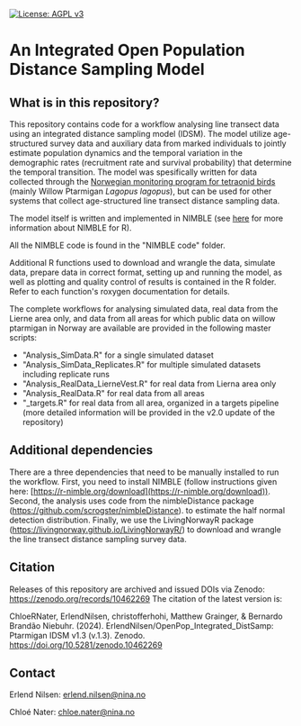 
[![License: AGPL
v3](https://img.shields.io/badge/License-AGPL_v3-blue.svg)](https://www.gnu.org/licenses/agpl-3.0)

# An Integrated Open Population Distance Sampling Model

## What is in this repository?
This repository contains code for a workflow analysing line transect data
using an integrated distance sampling model (IDSM). 
The model utilize age-structured survey data and auxiliary
data from marked individuals to jointly estimate population dynamics and
the temporal variation in the demographic rates (recruitment rate and
survival probability) that determine the temporal transition. The model
was spesifically written for data collected through the [Norwegian
monitoring program for tetraonid
birds](https://honsefugl.nina.no/Innsyn/en) (mainly Willow Ptarmigan
*Lagopus lagopus*), but can be used for other systems that collect
age-structured line transect distance sampling data.

The model itself is written and implemented in NIMBLE 
(see [here](https://r-nimble.org/) for more information about NIMBLE for R). 

All the NIMBLE code is found in the "NIMBLE code" folder. 

Additional R functions used to download and wrangle the data, simulate data, 
prepare data in correct format, setting up and running the model, as well 
as plotting and quality control of results is contained in the R folder. 
Refer to each function's roxygen documentation for details. 

The complete workflows for analysing simulated data, real data from the 
Lierne area only, and data from all areas for which public data on willow
ptarmigan in Norway are available are provided in the following master
scripts: 

- "Analysis_SimData.R" for a single simulated dataset
- "Analysis_SimData_Replicates.R" for multiple simulated datasets including replicate runs
- "Analysis_RealData_LierneVest.R" for real data from Lierna area only
- "Analysis_RealData.R" for real data from all areas
- "_targets.R" for real data from all area, organized in a targets pipeline (more detailed information will be provided in the v2.0 update of the repository)
  
## Additional dependencies
There are a three dependencies that need to be manually installed to
run the workflow. 
First, you need to install NIMBLE (follow instructions given here: [https://r-nimble.org/download](https://r-nimble.org/download)). 
Second, the analysis uses code from the nimbleDistance package (https://github.com/scrogster/nimbleDistance). 
to estimate the half normal detection distribution. 
Finally, we use the LivingNorwayR package (https://livingnorway.github.io/LivingNorwayR/) to download and
wrangle the line transect distance sampling survey data.

## Citation
Releases of this repository are archived and issued DOIs via Zenodo: https://zenodo.org/records/10462269
The citation of the latest version is: 

ChloeRNater, ErlendNilsen, christofferhohi, Matthew Grainger, & Bernardo Brandão Niebuhr. (2024). 
ErlendNilsen/OpenPop_Integrated_DistSamp: Ptarmigan IDSM v1.3 (v.1.3). 
Zenodo. https://doi.org/10.5281/zenodo.10462269

## Contact
Erlend Nilsen: erlend.nilsen@nina.no

Chloé Nater: chloe.nater@nina.no
